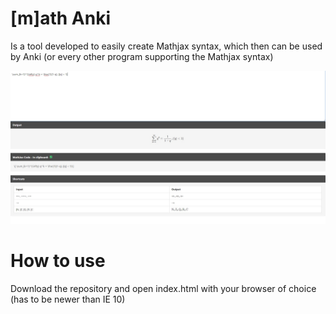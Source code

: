 # [m]ath Anki

Is a tool developed to easily create Mathjax syntax, which then can be used by Anki (or every other program supporting the Mathjax syntax)

![](https://github.com/Layxe/mAnki/blob/main/img/Showcase.jpg?raw=true)

# How to use

Download the repository and open index.html with your browser of choice (has to be newer than IE 10)